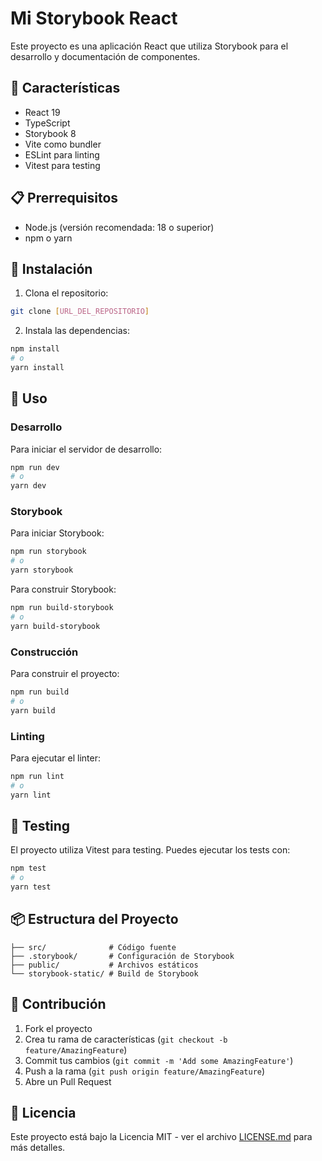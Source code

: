 # Mi Storybook React

Este proyecto es una aplicación React que utiliza Storybook para el desarrollo y documentación de componentes.

## 🚀 Características

- React 19
- TypeScript
- Storybook 8
- Vite como bundler
- ESLint para linting
- Vitest para testing

## 📋 Prerrequisitos

- Node.js (versión recomendada: 18 o superior)
- npm o yarn

## 🔧 Instalación

1. Clona el repositorio:
```bash
git clone [URL_DEL_REPOSITORIO]
```

2. Instala las dependencias:
```bash
npm install
# o
yarn install
```

## 🚀 Uso

### Desarrollo

Para iniciar el servidor de desarrollo:
```bash
npm run dev
# o
yarn dev
```

### Storybook

Para iniciar Storybook:
```bash
npm run storybook
# o
yarn storybook
```

Para construir Storybook:
```bash
npm run build-storybook
# o
yarn build-storybook
```

### Construcción

Para construir el proyecto:
```bash
npm run build
# o
yarn build
```

### Linting

Para ejecutar el linter:
```bash
npm run lint
# o
yarn lint
```

## 🧪 Testing

El proyecto utiliza Vitest para testing. Puedes ejecutar los tests con:
```bash
npm test
# o
yarn test
```

## 📦 Estructura del Proyecto

```
├── src/              # Código fuente
├── .storybook/       # Configuración de Storybook
├── public/           # Archivos estáticos
└── storybook-static/ # Build de Storybook
```

## 🤝 Contribución

1. Fork el proyecto
2. Crea tu rama de características (`git checkout -b feature/AmazingFeature`)
3. Commit tus cambios (`git commit -m 'Add some AmazingFeature'`)
4. Push a la rama (`git push origin feature/AmazingFeature`)
5. Abre un Pull Request

## 📝 Licencia

Este proyecto está bajo la Licencia MIT - ver el archivo [LICENSE.md](LICENSE.md) para más detalles.

